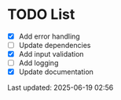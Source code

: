 # TODO List

- [x] Add error handling
- [ ] Update dependencies
- [x] Add input validation
- [ ] Add logging
- [x] Update documentation

Last updated: 2025-06-19 02:56
